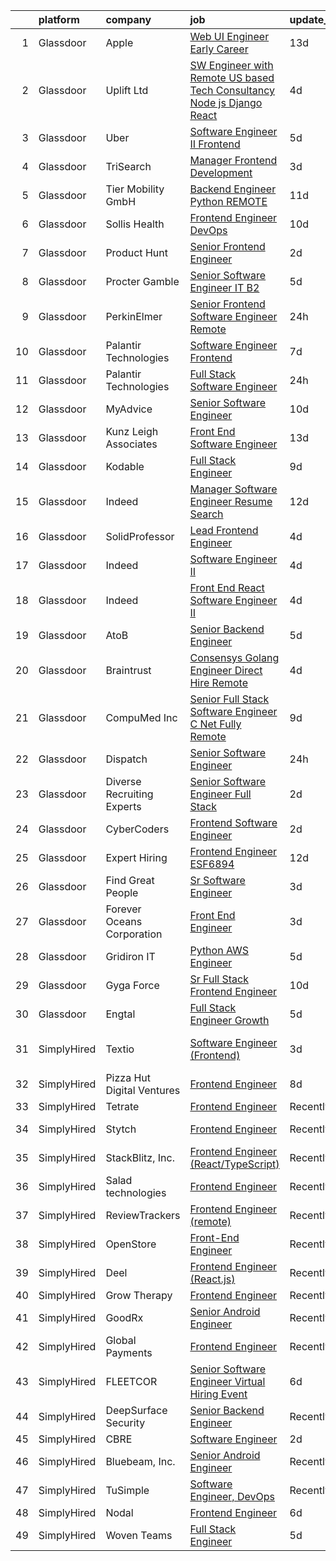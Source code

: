 

|    | platform    | company                    | job                                                                                                                                                                                                                                                                                                                                                                                                                                                                                                                                                                                                                                                                                                                                                                                                                                                                                                                                                                                                                                                                                                                                                                                                                                                                                                                                                            | update_time   | location                |
|---:|:------------|:---------------------------|:---------------------------------------------------------------------------------------------------------------------------------------------------------------------------------------------------------------------------------------------------------------------------------------------------------------------------------------------------------------------------------------------------------------------------------------------------------------------------------------------------------------------------------------------------------------------------------------------------------------------------------------------------------------------------------------------------------------------------------------------------------------------------------------------------------------------------------------------------------------------------------------------------------------------------------------------------------------------------------------------------------------------------------------------------------------------------------------------------------------------------------------------------------------------------------------------------------------------------------------------------------------------------------------------------------------------------------------------------------------|:--------------|:------------------------|
|  1 | Glassdoor   | Apple                      | [Web UI Engineer  Early Career ](https://www.glassdoor.com/partner/jobListing.htm?pos=124&ao=1110586&s=58&guid=000001817feee439a68a2229a731c6a1&src=GD_JOB_AD&t=SR&vt=w&cs=1_f21cdab8&cb=1655708771753&jobListingId=1007920183698&cpc=8795CF9063CD573D&jrtk=3-0-1g5vutp2pi9hq801-1g5vutp39jm5s800-84b34aa49abac586--6NYlbfkN0BvKrLyj5gPmtZO9T8euul8TCxuuKNOtzRJOomxnwSEodTz2Bc-sPZlADHp0xxmf8VEua5gx5degNjhGWHjsXjMZLc8jelF-jjcxDjKAs2veg3r3u9lY1zdCfM0m1DtvvFOpZLNt5WW1rssifDdYkG0Iiw_QofCUWGPV-dUpfYIdyyQR00WVSbuLoMG3v5k4IITp6m1ZQ88eIGRNCpnTwScE02vL4DCOuYI8ezAtf1cofDBgoTEbT6WKs-TXZSg2rHG_aNW20L1BKPLRfGHPSBKtVAxKXDWNfmdGXMq0eCly6ojrP6x1RrhVIR7Ne5cwZV1P5KjDOcVpAAxBGl2KuUxqeICoOdgA9wnTtzusfRRhVsaJ5_u3vuii6jH3IGD1FybwHwjJFQrJv8cvDGJsAdTBj5QhSTgSjPLDBcaYZowTizeVjxW8l-jLxd_wAnc1pDzpa5eO7y4zE4KJ9fkvgYsKOjGw04gFQ7cktD5jN23P5wIJ7hha33UV5rZyvmNCsxERH60I22_kDv0ANjJ_7suEOxAc7Uv1o3Lm_fHpn7h9KX56wnZFBOxbhyhTJTUWb7WveLV5RjnllrYh7MRHgVwjljCgBqQDu94FKD3Gjf48ze5zEfaYg6JbJ-KTQnVzkE9CpYYtPUTqtizhJ080nENoRgsnteZ9xwBYwptCIV6lwZJyxtX0YKzdrQxGH1OPj1PKuljgrQg6ixZoCZ6ibM9927VG7E0VLYNbjRuyn3TVxtSdmFuAMiefpiiDKbxeO50SuGUJXf3vRlroMA9efEg2vsBc6oBhtf0cKPySxhPgI38RF1f50lcEezJKqc8a2LnY-P7sS1aMhgIRbcYf1RHGTpKD_Aq-_Z8NMh0Q2pmwHwnpsIBn78-z8puq3ZYo730irdwyz3cmYysnKHwXzW_zEE0zoksYqHqvNDQiZY5cAZWAK-5FQ45jsw-oAw0bO_NIHbUpbdszQ%3D%3D)               | 13d           | Austin, TX              |
|  2 | Glassdoor   | Uplift Ltd                 | [SW Engineer with Remote US based Tech Consultancy  Node js  Django  React](https://www.glassdoor.com/partner/jobListing.htm?pos=121&ao=1110586&s=58&guid=000001817feee439a68a2229a731c6a1&src=GD_JOB_AD&t=SR&vt=w&ea=1&cs=1_d7cb92ca&cb=1655708771753&jobListingId=1007942350315&cpc=42BEC95245890617&jrtk=3-0-1g5vutp2pi9hq801-1g5vutp39jm5s800-ba1ffe96fb19fba3--6NYlbfkN0C91s5Mbk1Csqx7IahESnfrmitBJD84VGoH7Nf2o6I-hID7SAV3a_vDdif4wE244w__pHuMSgUcThpkf5ajLDGBv2gjAw3Xab46rJjm0mshWMXP5kgm1p5cw0L1BCblOeyC2idx8GkRd59oyLP5yfuwHkQJPMhcFqw6EX0FwFVgkO-Y7db3Izq-TTWcrbCweWt3DB9zdLPzN4KlOgfhXjbjF25gpDietSazD_wQYY40zuz2mfbF7z0BD-QiJl-t7BWAs3qk892Mxp9RSEuQsjNLUZ_zUULGKJD9D776z9bEk1ZgOmlWB5LjC_-C_rZDb5nZ0-A66AOGNA9q3_LAzbeOLbGQrY0LIFkjjwMQNkDANPH0Ley3FjQEzNnSAhI2KQjQIqw-YQKMAVpPrwf4xHd9qVrCnVIRvoG8Jf92UCtyL_AJ8xVUMhKsRap9_BcOJCr8MrGU4ujqGMxWT-TUAtNy_Cohr1DSBtD6KAaYi_oSdPx_3H_YblgFn1N-8tlSmG1md5GwXMDBKFek3ax9QhygMi-ybQvUsgstMMgowCishWjDv4DgRjCY)                                                                                                                                                                                                                                                                                                                                                                                           | 4d            | Remote                  |
|  3 | Glassdoor   | Uber                       | [Software Engineer II  Frontend](https://www.glassdoor.com/partner/jobListing.htm?pos=115&ao=1110586&s=58&guid=000001817feee439a68a2229a731c6a1&src=GD_JOB_AD&t=SR&vt=w&cs=1_f98b4c9c&cb=1655708771752&jobListingId=1007940607012&cpc=D2F1DE17EE1F43B9&jrtk=3-0-1g5vutp2pi9hq801-1g5vutp39jm5s800-6f8f0024e50ff552--6NYlbfkN0AVIi8UxprrPGU7QPohOxOOpynq0pcPnEidcD-eE3H2Sjj4_Pku15tMmP7NP-uADjozYRs8XLkjegLDgbTJzjokJZ9lr1noUSEjg_3zlCmXgf--D7rSHyXTyXGW_95OL0QE9UNI_IHn-qiK-1eOh1f1Z7-wUAEPEux-YAkiQa6LpGWBQvLTLx29k6y1lb5HNk4-fj2leJirJk2He2EyW7EPUzDYxBHNf1DSaJiRmTOwScIXJvne23y3YFuX4Du5gd-4OTvqhSBndZEbZO4S3wp3aKfdDK9RpTya5_5SzC27gNUkNQ22TazfnRnoOEIQhR9WSyElUD3JwADj-4pYb5s5F6QCD0bBoXySkNJlsGNaDOoTgjiDKLx4ndk-4ZVqQqqCE27307WwLKO2Z_S5CThhqlYB5wvmnAnZCmPb26lwmipf7-ftW-ZLcepMIi6KiMu5HWw9VV_iA04rKzaj5k_MIXyMW_chQh_Xaa4PlTHjXnjKiuivXC9FFiJ_vxVEoXc7mdW8HTFUf4YfMACxdiRW8e-uVk7UVRVouQi9CGIlQJHsA4Dtbb27ObBFIysxyDvATLcciErkpq2TqtcKfoHJ0Qhu97cVWGc6tx-4iCBQRlWGI_JEuX4cOTfte2ROQp2ar8o7N7o192ueon3qa5a-W0laN0jwcXt39AYbZvYmk1t0HWGIwnNSpANkC7Dxwlq6fhLL50zH3-Go3L8qJwvpM8mf96bHMKhI1MjOCZieWbMNpcNsgx-f2SYAnUvgA-VF6Tdk46dj3bv1lijq5ge8O-rdMLOi5yxJaAraMP0VwPAU79GTgTGGw-Y_yCTVmtlnZqJJp0oIneN4TbUykpdp84PQjSb0AajFq6hsDnZu8A_8jNvVfSKFlgYabOCjhCgl-pY_zdGklBmRyRkAsP3UeYQfYRpPBpSgUEiskvcRHnP6NPkwD9eEFeBIPy6E9rxxoTQWdtxJjM9PZirIL211)           | 5d            | Sunnyvale, CA           |
|  4 | Glassdoor   | TriSearch                  | [Manager  Frontend Development](https://www.glassdoor.com/partner/jobListing.htm?pos=117&ao=1110586&s=58&guid=000001817feee439a68a2229a731c6a1&src=GD_JOB_AD&t=SR&vt=w&ea=1&cs=1_c63618af&cb=1655708771753&jobListingId=1007945119986&cpc=A0032DE20586B9BD&jrtk=3-0-1g5vutp2pi9hq801-1g5vutp39jm5s800-48d5677011ae1a3f--6NYlbfkN0DJ41dufiW9-_d3VmOZHcpuez4e0Bu4X9T9KlT8_BkKDTCpIQbqk84Vut8YIlTyJcNwPEwLTuEvOOhjHSD0ts3ice9Mu_RZuOdAxX67sr5cEa9zOIEeWMllsa7jiK9ipySJfmBtsTICqsmkEaLVTsE4cBfB-7mx-DKLRw-fpL2RxUhsTj3auZA4CkPASWyLeoHAfSoC9_4kzOjRTX940QtnWXWNvVmd92XPDs4s28MsN5N65YOpGNUO9HTm_qeOBiYWESX416ZpO94lhH3cvOZG8c6Qe_-y9qFUYd9v7jk6Cdwl4DPVZ4ZV37yiNdizeYMYkQFQUw64hOM9gDETM-fYqN1OzDXhG9RD5dSpgaXh2GsSQiY2x1ZbrxKYz95ChwCUydef6u_meJeXU7d7-rsVbf97p8HNycXt3wG_QzaDrKTO_xa2IHUR8MXhWgv6FYP5NNbUUxVC68GkCp8a14ik_iovghlBmZCYXgg05Sx8aGyMYa2vXb1qkJfExbA_TaVSyHwFCRIp1Fz9HDy8-frM)                                                                                                                                                                                                                                                                                                                                                                                                                                                                       | 3d            | Boston, MA              |
|  5 | Glassdoor   | Tier Mobility GmbH         | [Backend Engineer  Python    REMOTE ](https://www.glassdoor.com/partner/jobListing.htm?pos=122&ao=1110586&s=58&guid=000001817feee439a68a2229a731c6a1&src=GD_JOB_AD&t=SR&vt=w&cs=1_df280650&cb=1655708771753&jobListingId=1007925659473&cpc=8795CF9063CD573D&jrtk=3-0-1g5vutp2pi9hq801-1g5vutp39jm5s800-65c3a6c52570333a--6NYlbfkN0B_tOCTaLK7pkSv4KMSH0_Ee1gDJXJCRwxGY1FT9VtS2Wh_1GheLFkjGLq78LwEcGNO0zeaGKSXLZNfWNCzjtOyvF6Q5aHkBrb5SHG-4v5XQwQwdpO-g3mBkMh-m-mERAJbVNbdCF6XglGDXNBxxeTvwSh4K87B6R6_bPEGdDUXoT5j5HH0s6lIkkoB9q9j238Awo8Yhp8m4lANYtP1Z5VVROSEdmKfGpVzVCvl9XSF3sIctjOa2TnrFQQkVx1bzFD3J6okS_VDdh6nMPJ6yYDTOGTwpvZ0QsTLn1A5dxoef7d9nVrrQKJ2JPFHaxX7i1wrWhFev7yF7V1H-tN45u2OcVUJDBPqa26dm1m8Mu_Fl6qwYt9ikBgQ2g2yHvavQysloKv1JsXWKEXhi4mVFQ6ipQs2a0Y8g-n6-A96tgq8CL0k7J8kpStqDZyhkNHfi2SFOeY1_KcQqPiYIIMzLB6HU0vxwZ41mGb95fwK9evGeA%3D%3D)                                                                                                                                                                                                                                                                                                                                                                                                                                                                                                          | 11d           | Remote                  |
|  6 | Glassdoor   | Sollis Health              | [Frontend Engineer   DevOps](https://www.glassdoor.com/partner/jobListing.htm?pos=101&ao=1110586&s=58&guid=000001817feee439a68a2229a731c6a1&src=GD_JOB_AD&t=SR&vt=w&ea=1&cs=1_759938b2&cb=1655708771750&jobListingId=1007929709162&cpc=4290530157F20621&jrtk=3-0-1g5vutp2pi9hq801-1g5vutp39jm5s800-612657cf7cfc80ec--6NYlbfkN0AskZT7SB6kLzP2TNIiysP2VthSGSlW3Ss6H3zkxWAVpPnhfOBXSeVaNpTyciDqQCHhDzxM2jsgnlK9S0GwNBfbLkmysGSwPgvx4GgYAiVSzn7o0Yfg_OprC7cJV_ZxM6WBqlOiZQEX7Tjy-gqLZbWzl92yNwFWXiJr4M5axotdt4z5rFxIm02DL0JU_ZXvcuFed98qOwvFQolk6SAjvZgAnW_SUjdZk0ybh0NU11D6_KKj9Ru6VBNa9X8Ill6piDADxAijQ5gcJpG0ECp66PnNqAeND1gzmzFGpvOnyro1-x63K_EoccxuWWwe6-bn5zcVHTVuRS2x17WcZG6YW2ZOb-x0VhbEg8MdXXShl_KafFSZbsBu-0OTgXc4FduNEnBhtOYqTT_2VJfltNMQkIB1Egj2DdyoP3gVvEzle7Ba5ZxJV2WdZUbHKmZUTbdqOy2OKdHQjvxBma8WvybMaKNv)                                                                                                                                                                                                                                                                                                                                                                                                                                                                                                                                          | 10d           | New York, NY            |
|  7 | Glassdoor   | Product Hunt               | [Senior Frontend Engineer](https://www.glassdoor.com/partner/jobListing.htm?pos=109&ao=1110586&s=58&guid=000001817feee439a68a2229a731c6a1&src=GD_JOB_AD&t=SR&vt=w&ea=1&cs=1_b1964d9c&cb=1655708771752&jobListingId=1007947329605&cpc=DE56C24FF6DEC286&jrtk=3-0-1g5vutp2pi9hq801-1g5vutp39jm5s800-8136aefaea2520ff--6NYlbfkN0A67EbyqQZ2m7633xFuWhEzGHB4JWu7JYf7ZqKJexKnqwkHDCuIAQHC5GSCUEEW_O4W2Fj5X8aAm8BG-tEN4OmxqKzmWsU_zySLMAdMbvosejPWFlvc6JqTjmQ6AZRYm94UsJX27MyE1lsV0TQZ3Wi9la2vWyIEFmqOAhpWC8JfuND9kKn-TRsQEZOJYO1ineP1YbYOB0-Cqoa-B_SuSkx24TsE4jEDyuFo2usL4Dy77SCoH-_COe5uQTCX5h8ob2FtXyIl27L2VTru0PQWMQlUDYfUKKU3yJXGgOkoXPnJR1KTtXndr4st_OHwvg19jFm4Ls4Mrvd3-8BILcjh0AH6C6gAgC2cQ3IvPYVne6NnspQaOc2Wvf1p_6D-mcsGR_luAo6klWuGxj_N-LipTHrO1Gr2obmi92w7-4VpnuW_QCfgGdEUPdHn29tsaN5kRCBGH87_JfKMhpDVds61aFLhV_8hhA8gefkjISClFw2WwJ54kLyPD3p9X2QLXe30_kvmjXJkG2_1_Q%3D%3D)                                                                                                                                                                                                                                                                                                                                                                                                                                                                                | 2d            | Remote                  |
|  8 | Glassdoor   | Procter   Gamble           | [Senior Software Engineer   IT B2](https://www.glassdoor.com/partner/jobListing.htm?pos=116&ao=1110586&s=58&guid=000001817feee439a68a2229a731c6a1&src=GD_JOB_AD&t=SR&vt=w&cs=1_872e1672&cb=1655708771752&jobListingId=1007939781011&cpc=ABD31432EBADCA3A&jrtk=3-0-1g5vutp2pi9hq801-1g5vutp39jm5s800-e898f59674957acc--6NYlbfkN0B33zOFN8GLzgQsRxgvJtNYlcIUZ-r8_DOeeUSief12Qz55-o9dfT9UdE9sGCjMKqCPElmHPOh-MmA0CMp9WPM17mGboQkrpBc47ermtbJJijViua8jkwjTL8tiIk28tjy5n9uWxfsANcC4MXJJxb-YCMId1vJEZPls-Eb4wJTe8z-Psrgal81iSqgh0-lN9phOosnZohV8nIg5-_Dleb5qlfWadJors91Yu41n5PsjX4ybQo-ne-wYi94TXuTSj4HucMm9hhSOmc0UrpfgtDUAB-zWaESFAP0dGhDmFenDmmZvRDGd0BYaixQpl1KK61AkqVUMUZwjNgh0h0m7vb83ho5le4-ChKy8ex7l-e1YIbxsbBGFH1dg-1RKCTtQC7d2mlNvXI6KFF1juesMUzZmoQxnO31B1G3swQu7aqZhBdDzjFJNOUdbyEm5jFAC2DFe2T1boosv74i2pUfq9er3w6iKeCtLezQ_rDCKq4lh9LCzHg7FVJYgQ4wDJryq8oxVAX78H6Q9x-mszSCTRijPTbqhIu3nLui64IR_Pmx4aA%3D%3D)                                                                                                                                                                                                                                                                                                                                                                                                                                             | 5d            | Cincinnati, OH          |
|  9 | Glassdoor   | PerkinElmer                | [Senior Frontend Software Engineer   Remote](https://www.glassdoor.com/partner/jobListing.htm?pos=119&ao=1110586&s=58&guid=000001817feee439a68a2229a731c6a1&src=GD_JOB_AD&t=SR&vt=w&cs=1_8ab5adce&cb=1655708771753&jobListingId=1007950352771&cpc=149B3D5996025BBA&jrtk=3-0-1g5vutp2pi9hq801-1g5vutp39jm5s800-a556ee1e6b80a112--6NYlbfkN0DBy0pnRDnMyJusyxqL8SoipgPg3SpcIPOke8p4f-rf65JLATO2hz8crNfgcTIudiG5K5snqYxhSW3eaFG5tAhlndbRliiVC1sJBWzslVedS45gwOQY-XXgeMG15JiibD7btLUVXHiJM5kMtuTuRFLgCaC5x-yfJBs5f2dAlW56GCymJ8xPbjvH2MUFvGtrAXPdHNM_ME6FkZw09yCtgKa7tSlSWEgaKryP0q8qDYv-nEqh6FpMT3R0Ncab6DRrajUDx6KWx2EwlWzPizsH9zmKgdU_DVqa5a9USxG-_BA0U1Q0ralxTa5snj8Nk8o3FPrQW3Safa4LJs9T9ZBwpzDRxZDtCneiBFPiFQAHzNyQwSo2uHtLNlQObt_S6_KgVUws09aQwoB51sAIMnNIMTBW4rf6vhlkb-idNeiuzMF_A6MIduC7DxQD)                                                                                                                                                                                                                                                                                                                                                                                                                                                                                                                                                               | 24h           | Waltham, MA             |
| 10 | Glassdoor   | Palantir Technologies      | [Software Engineer  Frontend](https://www.glassdoor.com/partner/jobListing.htm?pos=113&ao=1110586&s=58&guid=000001817feee439a68a2229a731c6a1&src=GD_JOB_AD&t=SR&vt=w&cs=1_5eda1e7a&cb=1655708771752&jobListingId=1007934687028&cpc=8A48E7D5890B96AC&jrtk=3-0-1g5vutp2pi9hq801-1g5vutp39jm5s800-d281f8212967dd64--6NYlbfkN0Brd2bbJv--kwJLf5E6dthOUocw0FyT9949Kzz66cUevmgVuLUFWYj_raqBL5h1rfajm9e5xrQ56MmZv13OzL5EBoVHQk0z4p1RYBGp0Q4TLIRASxy8v0rb8DFFR6vmN1Fqr7zkWuH3Fq2Ap4TK2FxBq-xi03OwaadP4T5gM-u0cmVqgdMxrcKHOMntb-ZGH8bx6eFdFI5ONECFfb6OyILdnPsFsDWArd0aMw_ynZ2aQ8HRDIhShZse2qEHAZyuEMCAngqurYtXFJw7VT5B2yzRzhboT5QS66Dzz4Z-4QaDvDJSzKvFf8qnUuuclSsxyoQYRyewoHbFvB2P-j6swPxvCm7EUdjMuXIUN1QWWZlYFpSIlfMLdtpw48H6a5hf_y91NCg0cxQO1cKm6JwEVhvwjdFTSn7aULVoFiT6ZBIiujd7b_eCIRkATEJDM7dm1Bg%3D)                                                                                                                                                                                                                                                                                                                                                                                                                                                                                                                                                                | 7d            | Denver, CO              |
| 11 | Glassdoor   | Palantir Technologies      | [Full Stack Software Engineer](https://www.glassdoor.com/partner/jobListing.htm?pos=111&ao=1110586&s=58&guid=000001817feee439a68a2229a731c6a1&src=GD_JOB_AD&t=SR&vt=w&cs=1_41a72600&cb=1655708771752&jobListingId=1007950117592&cpc=8A48E7D5890B96AC&jrtk=3-0-1g5vutp2pi9hq801-1g5vutp39jm5s800-5d670c517f488612--6NYlbfkN0Brd2bbJv--kwJLf5E6dthOUocw0FyT9949Kzz66cUevmgVuLUFWYj_raqBL5h1rfY1CnQXIWYBlKCRl4H-MteY2WF4bvTL8X2zTlsKnsK7-Eff8bWeG1pP1gfRnCYbH8W3Llk9S9VTbAlShdOH89gHWIPgUTSrbLlzKprXHv7-oZ9Ew9IuEe0Pg7xNo_mSshSD2e5H-pgHhJBtLoG2O480wQb2pzi7vgUZrIA9Ul9hldFI0YjMKJNBic0VR6VD3HfNTBtpamMfmsLj3IYErxkWlsInwym79z4Sb5LKBTpLgdvGW_JsuBbzNlknYBoSyINjT7Xko3AL3Fw_gK519beaL0XDoOXnOAHAFJfXvf363lfxLh5fVjvdtgSIj85VAvMjV5CfcIIq8XTmCOnwg__3dLKHnuJGUQLxN2PlriCoFEo2FvJ-7KWzDfQkJRGO-ew%3D)                                                                                                                                                                                                                                                                                                                                                                                                                                                                                                                                                               | 24h           | New York, NY            |
| 12 | Glassdoor   | MyAdvice                   | [Senior Software Engineer](https://www.glassdoor.com/partner/jobListing.htm?pos=102&ao=1110586&s=58&guid=000001817feee439a68a2229a731c6a1&src=GD_JOB_AD&t=SR&vt=w&cs=1_764ade9c&cb=1655708771750&jobListingId=1007930544496&cpc=D2877CE1419C0D99&jrtk=3-0-1g5vutp2pi9hq801-1g5vutp39jm5s800-4ab342d53e745904--6NYlbfkN0CCbOqLFAkE17MDkfB5QkeK_R8bo7qf9dndHNr_grrY-FaXAyxrjkRYlskPYvUo0nh1RlfzUaqxvuCMumqp2oqj6NsgjGtkpMjub4FUVoFpJciNMCfeJtLgmztq6wq6TNK1yTrzb9_GeX6dJa7nSnih9VijsCCRM0pBfYv7foGbYOj-uXLDHmksz6GDs7GpbvCUVUX2PN-DrvTtKAJTJjczCD42ij6o5vsN-SAXfo02uCKUbCCFFXZsa4XJzlg9RCpWmYk7QhSP4Px8dLBBT93w4JeMF5lT2Oe1xzb0L5TqzPRr9982JeqqVjL7RtWg4S-hNtEKKl4efHtN-pQa8wA97JVl9R6p_wSCqxFBL81k5mrEEwGPBaU8rwELFBSyp1yJ2p5iIzcUQMKb2-o7bokuxXROOyozkITcJAehlYB-XWzC0dy_1GVOq05FtgXH8ng%3D)                                                                                                                                                                                                                                                                                                                                                                                                                                                                                                                                                                   | 10d           | Lehi, UT                |
| 13 | Glassdoor   | Kunz  Leigh   Associates   | [Front End Software Engineer](https://www.glassdoor.com/partner/jobListing.htm?pos=114&ao=1110586&s=58&guid=000001817feee439a68a2229a731c6a1&src=GD_JOB_AD&t=SR&vt=w&ea=1&cs=1_18a1bcf3&cb=1655708771753&jobListingId=1007921014497&cpc=AC285F3A3ECA6BB0&jrtk=3-0-1g5vutp2pi9hq801-1g5vutp39jm5s800-c19d9ebccc4ef3a9--6NYlbfkN0CG0MOFnlYlPQ1Ern0f6lCNr2JCUFSORbPgdH34SplLN7hoBEtp_0PRK-IYXHBkYDzl-DaRLyzOG_Dcx-2NP1fCwXA70OatxoIGr37daSx1IyH8KM-IJ1Tc9qE9-UOtxAFamSA--GwEzXE-boS78acIxUwQg0t0owvCTC8yoxnb244s1CP_3GWOO6AlmG2u3IlFOVJA-Er4hwiFPo1qpwZnk-lRZn1enC25mQxRLY_iq7siFwzxAtVrUMLOAlg6GQtOqHuaqS5dBdMtacN3SzM5uk0RK0NcfgpIBc_iC2RKDYSDZZGKtztEqWDAX5I20E6AHpJdTmJoJLexWI0sJVnlVbyorl6rlB5YmWeMkJNpWjiiml_zzmhS3P0NLdm0L1MS-5NJjwW6sObuCLYnRe3KppXFsgcUmPTHOvin1cd8LwCgJfWoJSDs2m7rI3_RkjRnEDbs9BsVoKhKQyq96ELwr0hAeQsesKSwGuQM9rjj8AiPkxbrkc9EIc6A6DR3Txk%3D)                                                                                                                                                                                                                                                                                                                                                                                                                                                                                           | 13d           | Remote                  |
| 14 | Glassdoor   | Kodable                    | [Full Stack Engineer](https://www.glassdoor.com/partner/jobListing.htm?pos=105&ao=1110586&s=58&guid=000001817feee439a68a2229a731c6a1&src=GD_JOB_AD&t=SR&vt=w&ea=1&cs=1_fb3118a2&cb=1655708771751&jobListingId=1007932199471&cpc=45DC3EB807283E85&jrtk=3-0-1g5vutp2pi9hq801-1g5vutp39jm5s800-5cf91c4d3d57b019--6NYlbfkN0AUFYWlbAZL5Z-68LUHQkYhgEw6wKDxt11EyxD3nIEVZ7HEOpp8uEdv2VyYJItIsHCJGl-5y5jJyfd8E0cb2SxQXdTmTzOCq9zteEmKDq28WJK5CsGoyNpNc47pWRwKGROilKKKmKMHcd2MczyDgidmbpYw6hdMgAxhgHnB7ulZWrCqewPrA2jV8vRg3Ryuq8-XC772XeCCIQDoRzgq-4K4QdjuLP-ym2_UdlLsMpT_GCSrX5svFmJCPwQRuRaDFxxOuMVe12NqCBzKVZC4SpF23cDlSa37OkV_D-HIca69LbxWvvRLZbhPmI4DnP10NZsar4TAh3Bvs2bYqKp0kOL6Jn9Q6mRlUDx0J1smgICJWpQ7K3R-f9KNf1S7GV8JNVsI4DcfyRTAaYhwwolLvsvPfPz5RKk5OMGWqhgcAsIYO8tAAbk5xyQpCVPjWlFR7pxx6S4MNNvdjcBz_WTEaQFy_T2rFq7gzCZILJmJykwVwzuW8L_eFpBw77G5ZurOZ6o%3D)                                                                                                                                                                                                                                                                                                                                                                                                                                                                                                   | 9d            | Remote                  |
| 15 | Glassdoor   | Indeed                     | [Manager  Software Engineer   Resume Search](https://www.glassdoor.com/partner/jobListing.htm?pos=110&ao=1110586&s=58&guid=000001817feee439a68a2229a731c6a1&src=GD_JOB_AD&t=SR&vt=w&cs=1_4da076cc&cb=1655708771751&jobListingId=1007923479334&cpc=4050D81B60456B41&jrtk=3-0-1g5vutp2pi9hq801-1g5vutp39jm5s800-afcf8bb75550fee2--6NYlbfkN0CiRNM7CVr8YueLFKlzwbFWI0o7IjV438l4sVrvKZ0flpURU_mqoI8E-VxPfg2eTCH8IGCEHSQlfKPKDm9SR3bn12xXWS4hvSkZrhjjsqnin6_6PK6MwzqWVk7I0JbwjiAn5qyjhoUMHsQgvAhpJMCqTi0y193-TE1MPu147r_yNs-trJYQv06vMfwgKr3Oxnmj36uH_cgEdxEI8n9sU3VEb9MmU-Bae9bIKaFrGaG6Bv0VjxhMdJglyoX8iybbDA7rK116HkjziuUir3Wk0bsc5tu-w8oPG7Nhn6jvndVwf6X2mBrKdY-j121jjMiUdIAPJABEaI4e-fql-j2tvDfKrjMWVAVo4PkdD64rF8rcNpw4dYNOXnDjIlFX7xwjcRL8Jlrk_8E5b7ejGs0G6Csu6BqNsP2zXNsOwZgnSoiZAh2JOUTr-KsG5dHkZN0QwtittxwxdmOrZz_QljhLfkYegzKLAW6-G85tDHKjl5QrgpFQvGN3pIL1k5veJ2rACEURFtEJJaOBpITm5ThHl_URG9SN8DdG1AU%3D)                                                                                                                                                                                                                                                                                                                                                                                                                                                 | 12d           | Austin, TX              |
| 16 | Glassdoor   | SolidProfessor             | [Lead Frontend Engineer](https://www.glassdoor.com/partner/jobListing.htm?pos=103&ao=1110586&s=58&guid=000001817feee439a68a2229a731c6a1&src=GD_JOB_AD&t=SR&vt=w&ea=1&cs=1_8fe96c26&cb=1655708771750&jobListingId=1007943537227&cpc=6BBECBC74F3AC36E&jrtk=3-0-1g5vutp2pi9hq801-1g5vutp39jm5s800-1662a792659628d2--6NYlbfkN0BRnp9iq5DolHnWS2ynCcrcJf8ULs8QDjidmKWUdU9db-ZSDxJ0OIZ8nZFQBAibecY8deCaSH1cO1cHVzjhemhb7bi0AadE4x7j2iVN-G9UggtOh6PLgJ5oP16rH8E-KBjxdVrU5fWfRxgEWUbxb5fR4rACyzjRF7X2zsrhVGq5RChRKboOAH_qzwsBUA2V60lD94MHWBNPBKXaatzUn_exDlOKO2vZ6rYUfy8F1ELVGBM36Mx534AdD47Qc2xtQcgi29nNYUFuexe4oeCR3MlJZpoCExSeGhkyMR2pQO5nGTSvUzg5xR4k0SpuQ2nuLhVo8OQwqqft-QMQaqN5D1kTzGMddu6IB3NMkbi5UUqt1ZUMbOuMzqaUIZJwwpXqYOdBQ9oMzw9aRz4L5wsiH42zuE3kMWAn-EWqVWQKNjT_0VNtlyyF37FEDWlevhA1toylaxqr9A3gTce7OIZvA9XAnd63PsY4tuzCCjeo2MU5PMfBp0Wa5gjZDtYmg-5G0Fk%3D)                                                                                                                                                                                                                                                                                                                                                                                                                                                                                                | 4d            | Remote                  |
| 17 | Glassdoor   | Indeed                     | [Software Engineer II](https://www.glassdoor.com/partner/jobListing.htm?pos=118&ao=1110586&s=58&guid=000001817feee439a68a2229a731c6a1&src=GD_JOB_AD&t=SR&vt=w&cs=1_9040d994&cb=1655708771753&jobListingId=1007942348851&cpc=32EE424DE2B657EB&jrtk=3-0-1g5vutp2pi9hq801-1g5vutp39jm5s800-6caf7fe3cadc6cb7--6NYlbfkN0CiRNM7CVr8YueLFKlzwbFWI0o7IjV438l4sVrvKZ0flpURU_mqoI8E88RAJZx1_nTfo2yf5bYVaCnrqKyK9_vzkuU4r3hTbV6-hYdr92e-gmBsOwt3DkXRqp54SU4zWPguaNJaRD8vvShW4pUgBmc-nB5fjtKDdpFCKTKu9ja1gixiAlaP9vkWuMsP9aqY0WXdyLD8e4ZF4KtqQ648fY4CovFYimiddxsrYbJBHMKhcqER5pRJoMCxe8FK0Vpf4hIhwA8tglNB1oWnxTXt5eMK7LyBuvOgO_q_BJQYJKxenZQdriM8DQ17u7eq8aEi4-pPkXNPEQphlWppuqvs1EogSM3ktAEDwwyq5PtOFhwEhVzpxORCFT1QJDMBKPD00HnW169XOvhHCeRibUrzmt32iELCIbc97czC8okMBPOmf59-ilMqEVuDDd2JqE57CqmhXo8N-NfArR34qC_AUiVwE_uUYbW2GQm4U_mWTrjXeomBEzUlVtL7b0n5ewbo3F22qhyyNQzAh554L1x2103B)                                                                                                                                                                                                                                                                                                                                                                                                                                                                                     | 4d            | Oklahoma                |
| 18 | Glassdoor   | Indeed                     | [Front End React Software Engineer II](https://www.glassdoor.com/partner/jobListing.htm?pos=104&ao=1110586&s=58&guid=000001817feee439a68a2229a731c6a1&src=GD_JOB_AD&t=SR&vt=w&cs=1_bbb1202c&cb=1655708771750&jobListingId=1007942348612&cpc=8AC01DCC8FF2DC38&jrtk=3-0-1g5vutp2pi9hq801-1g5vutp39jm5s800-d52a600072cbd22d--6NYlbfkN0CiRNM7CVr8YueLFKlzwbFWI0o7IjV438l4sVrvKZ0flpURU_mqoI8E-VxPfg2eTCEdfVvTMipnGcfkf9e6FYjdjpXaiYeb9daFX7LRmWkv1oisjDhmldfq8QMCASIGJZOqCPh--jgC4ecyD5gsNcle5sHeB8ZBxEYwXXi0UYoxXtH_dEOcH7h5JyFD_OXiFBGEjlsSqjNxg5oWj4e5CtJazuJe4VKoJ8oFO36jWG73kCRtD-Kq0jk1P-RlC5_gUITSA3TQGnRWISX6RqjUz0-cD4ERIX8CUFGUli0tacRu8R1J1lVSz3BqkO1O8jSQ-7WfZj_I8X-B6fmbJz0SZCQL-0m2Aptj8_Uht9-20OfIYL2qBI9wl7c5yUP9pEDc364XLoa1Uib4n_fw97cCm5NF5KVkRj35pZ7_dUamE25gIx2IihoR9jbgee99JoBqRaLxp0_2Hx7Awf1ppSBhzz5EJEM2h89e6NtoaOWzBNu7Efc_ZyceXGsurLkY7TfaeAImsSd4jVag3ewGqR8He32eIwoU7i1LVOk%3D)                                                                                                                                                                                                                                                                                                                                                                                                                                                       | 4d            | Chicago, IL             |
| 19 | Glassdoor   | AtoB                       | [Senior Backend Engineer](https://www.glassdoor.com/partner/jobListing.htm?pos=107&ao=1110586&s=58&guid=000001817feee439a68a2229a731c6a1&src=GD_JOB_AD&t=SR&vt=w&ea=1&cs=1_239fb974&cb=1655708771751&jobListingId=1007939185294&cpc=92BEE8AC7E71C1CB&jrtk=3-0-1g5vutp2pi9hq801-1g5vutp39jm5s800-1e90bfe15aeea824--6NYlbfkN0A67EbyqQZ2m7633xFuWhEzGHB4JWu7JYf7ZqKJexKnqwkHDCuIAQHCKJqfnRVIPrSe7Lk1o58bDZ7rTBIGcnlPpREIAyxTXsjZvaLk9f3Cc4-tbUR4vLAlueAHx-nY69TddUnYY3Co1K7_hVFsEJUp_srG_ly14FR-u_ocR2KcwUmBNU4OSy8P-mjl_UbYLJwEh-uw1IHHcUXcxnUN_YAzQOsdXBHxmpghk-fCwUmS_Ydots1qi7091Z-rD27BHrZiMAJwvAvn_Cqn9eWXfUzYx38BOtER9fCoD1okSsUFl2ZwoO7AgWADndH4Iv_RkcrJ-LwTtKG67yyODTV4JN7qvP0JTSKFvUy8CLVJ6vDZZxzy2Puff88OyYdAM1qNUDZtTsTKd5rzu_GwIdfqqfu-5ffXAP6pCa6jxR8v4T3Ah1wtZuQ5GrcdyegG0wv2NqCC5VkhJORAM9ZO7PwXw8o0-GvuoqB0m9YaYlO-3Q_lavP4lFFPy8QavhEd175EKoPvdhWjl3mHiQ%3D%3D)                                                                                                                                                                                                                                                                                                                                                                                                                                                                                 | 5d            | Remote                  |
| 20 | Glassdoor   | Braintrust                 | [Consensys   Golang Engineer   Direct Hire  Remote ](https://www.glassdoor.com/partner/jobListing.htm?pos=125&ao=1110586&s=58&guid=000001817feee439a68a2229a731c6a1&src=GD_JOB_AD&t=SR&vt=w&ea=1&cs=1_858051a4&cb=1655708771754&jobListingId=1007942512176&cpc=F41FEAB56D215062&jrtk=3-0-1g5vutp2pi9hq801-1g5vutp39jm5s800-92189562005a923a--6NYlbfkN0AL3dVr72y2kzw2kaN2Ho5i09lACUMjYeOySpm2U6KfaoCL3DUt1X2q4i_qsDHLqXxp2B9-74uiHM9fAWYq75DSLWP7r4tlF4lZGvYpQGxcWHEjA6S-oqyW3Y478co0nhPiYYJjjCU7iPn_5Z-Kff6najyU03QiVQ1aPsRygD_PqswI4tahrHwsKSAQeaxBBnhdXOW0ZSqXoAgw9z2LyRpcNf_zU1VdcKtdpbOeNBAK3QIImjlp5GyMo9lVg1gX_ScXgtzLkHGsXSj7fQFgERLQr7UXzPvx1xDDZN_sEzjmolp-SdSPf2cR8Q8g3Y9LLkDbcPGHlLwSRoxqSVwfm8Wx4PNgZ_8rdHM_N1q8nwXpsmW7BR5N2TDSgiwEsvH3w-mX4ALc_b1ZAS6pem6YIFMTsEnqJ53r6TEY9KhxkLjIsmSQR8EKsYvqd4lw4Mf5dY7tRniHBaJnOPFajFmEROfWHnKOXXkggdccAhDX4apL9RqHbOyrPXVdP1O2WEr2k2wLfZrwDN4jTYWmWYmLNjUlK9Nwuc41BubsXYUzzNZrzCka0WG9yva0yJ8UVP8gWCBZddXgKAxxe38QVdMuA6DvYCzE07stcoE4hW_msE6-iNIvUqaBT2z-ERZYIarJS7jlGq1uWJrGUEpfxmeniCx-PcEEUY_iCyZCBUcZg7YB2sBRiphyXt7XXD3MuB-WpKRnFRFXT3HrFfuiiCWewZPcrkcbXY5ksuFYgt6P3H2BtrjCsS8vZVzz_11SqvuysRD6g-pDs-BiaFm77tZBggPi2SFmENeZHyc%3D)                                                                                                                                                                    | 4d            | San Francisco, CA       |
| 21 | Glassdoor   | CompuMed  Inc              | [Senior Full Stack Software Engineer   C   Net   Fully Remote](https://www.glassdoor.com/partner/jobListing.htm?pos=112&ao=1110586&s=58&guid=000001817feee439a68a2229a731c6a1&src=GD_JOB_AD&t=SR&vt=w&ea=1&cs=1_996c3189&cb=1655708771752&jobListingId=1007932204672&cpc=AA718BBA0476CE1A&jrtk=3-0-1g5vutp2pi9hq801-1g5vutp39jm5s800-5ff1289fb157a94a--6NYlbfkN0CColfZEgmn0IeG70tszNb_VXcEaDlF9nktV-cocYfBj3oCOaviSeLhaNVpAxBcGTg_CfwuoX61qkDmlOaItZH9dJ1wJQHQn2g7cCUTLKhFIJiNPiazXNbCQeAcMFhD80PNNv2b3frWW7RBDgRSZVwSrU38NdFuFa4_XUvB_a4jwMHKYtS6PpSTYlm07_0sFLjRK3jvYH-AR9jQ2zI_wa3aByPbbtFJyEi0Ldv3bU5ud4mgi9TsZAwl__1aCL-_WkB-_P-Jl7ZiCrBpWZ8A7SSxkDj-tnEE9iXfwK6DQXcRC0kZNPROT0rHgHbgTMqEcaRCkRUPXqmpIP06Yv3tr1rqglHxMP1cLh__VL7TqmdtYHkLPGOK6vBZOBCBXBo1VTEiRUnXMOFwu_yvRj0cf4AAYIqBtCEIKu31FKQ3O6_aWYezUeW1nGtNpQLRtb3POrCgPyN8ZO6_G_F6cMkeSjL3XLMjHSJrKxfySaP2S41rxRx6wPl8qDnNs6ZeVclW2GlwqQkfeEz4ZRt4gB-S594shZbUb1pXNOqsbQHLmHBHp8OoLRmsURWS)                                                                                                                                                                                                                                                                                                                                                                                                        | 9d            | Seattle, WA             |
| 22 | Glassdoor   | Dispatch                   | [Senior Software Engineer](https://www.glassdoor.com/partner/jobListing.htm?pos=126&ao=1110586&s=58&guid=000001817feee439a68a2229a731c6a1&src=GD_JOB_AD&t=SR&vt=w&cs=1_f5e130ef&cb=1655708771753&jobListingId=1007949467813&cpc=334ABAF5D42DC775&jrtk=3-0-1g5vutp2pi9hq801-1g5vutp39jm5s800-0390ced6ad1df3ac--6NYlbfkN0AKoBun9Y1W-3ySkMnrjWYZFFuQgl0NzyDiBYPJwKkJJDXa533bW4EjDjREEUNHM4Bjigbcxr9UkKobnFUKITzpGZbZOqO_ii-ZMufKTa-TIKCnB0Oz_ZksEXBZH0ic2XkRhk4deW6bWk_O2en4ICftrKa-QyICPRN4KeOF0eDlHzvAoudCmJGCp26vjI5pRMt6cKNk7y3x5lh93DGirqw2rohOu0leGCXwGhx_SwoK9tC8G6uw8p1x3Q5QyPhxniOB3VW8G4KAss5T5Z4f5TJIg9Czu6LteqBuvR95gNHvCa27WHXsEz16NeNxCtxT9UL-o_WYgtKnpgoHQM94wwwJgaf2n4MTojBLPqoQJ0HDjeNwy3erJkcoJiD5j-_GumnkV761P-QxTV6e6rQxTuDiDlnALviLd33cIUu2QTThudwQbdJLlUJqxh2yAIkduOyIPTyDvucauQ%3D%3D)                                                                                                                                                                                                                                                                                                                                                                                                                                                                                                                                                     | 24h           | Remote                  |
| 23 | Glassdoor   | Diverse Recruiting Experts | [Senior Software Engineer  Full Stack](https://www.glassdoor.com/partner/jobListing.htm?pos=129&ao=1110586&s=58&guid=000001817feee439a68a2229a731c6a1&src=GD_JOB_AD&t=SR&vt=w&ea=1&cs=1_b2504522&cb=1655708771754&jobListingId=1007947419516&cpc=C63BD00756FD6F58&jrtk=3-0-1g5vutp2pi9hq801-1g5vutp39jm5s800-251c80d637a2a88b--6NYlbfkN0D1c9E_lxtBajamFj-lua9cc5U_SIG636rCDb_bf3WCXoxWsorxHqzMwcQ7fmk9Hi5HYSchR_sxTU8GdbXS9pqtczxJIiq_l6lsSH2OtbthlljKEdGX0wC4qNC_skLazrD7Ug4zrew_nmhYwBtm9eygsoBAr7HDQaGO8FWrdWv53cg4wIeD6WbgsmTDIlTczFcesAR87NIzU0tORBbbzbNIfVGiiNTCAGWWWDkJRLjTtKvN4N4RlsiAmodGUDTIhoRN5_EHHQWs1UXh5RxB4F4zAXRj8_kUlncoyDSfGyoWr2KaiGap3PbKBpz6FRzcVXTsT0iIlpg0Q52QYBaKe3vaYhuG1iKXChwPIsHz8GhnXzhK7wNF1HoTSbD24xWXmcdyBqqTh4bYJ8L8BK8oGDciTaSoTrYmDXhoCi-kqYA2c8A0ZiyF4SI7ox9xrpxg9j5JZf4UYNmDxnkIEvX-QGF7sZ1F1OlrC2gCh4WuU9f9kebgr7hwo4MDl1xBvhk_fms63h-2XpPJablTp97PuuPd)                                                                                                                                                                                                                                                                                                                                                                                                                                                                | 2d            | Remote                  |
| 24 | Glassdoor   | CyberCoders                | [Frontend Software Engineer](https://www.glassdoor.com/partner/jobListing.htm?pos=120&ao=1110586&s=58&guid=000001817feee439a68a2229a731c6a1&src=GD_JOB_AD&t=SR&vt=w&cs=1_cf137652&cb=1655708771753&jobListingId=1007947272556&cpc=FD1C1DA32C38CFA7&jrtk=3-0-1g5vutp2pi9hq801-1g5vutp39jm5s800-a65ccc32b73ca3f7--6NYlbfkN0CpFJQzrgRR8WqXWK1qKKEqALWJw739KlKqr2H-MSI4eoBlI4EFrmor2FYZMP3muM1wdx6A6dm3Jbce1GCLLcFcQIhe1ODT0M4O6jvKOHUgIEp5hInCEk7O_48_3xW_rSmvBkKS4XJ4aCPltoQk6qUojMZyYWon2alzwImGXZc-iIhLfodptG84OFlN90VC4pmukGI3Aj9luPohV4eZqBdXowEAd-zJzL9fVy9KevIQU0JeBJLh28CyCxJx_8Ppr5SklESu8ki_vg6R00CXWXbMr6QNpRY6c0cZr4_l7nb7VIUnT9E0J0tfpg3ayMnqXPW1BIrjPdiBDJMJmOL-J21OSCRKsWDBX0_qCsN6a5YFn01Tg8kKPbEOKPUwaMUclvfrqB3NliOYC-3hnMUrygPrUJ42yarm5IsrkcdgugIEvDHk1ViRhS098LcZb9iilsiRfvRKrlbcpn3WFgJ1CIluusQwIUzHjLxOXhuYe9cQS5ez177Czowm7bmZNT6DUrMssC6ZoeEe-Q0Gtd2XM71FH64exWw4HgTvTS8Je_lq08NYnWbmoLWwD5UgEFuJr4bUFjTehnp2rj64UbXfbPAnHs80UvIgUWge_HLl85Vvs4l41AkVvG8bo30wugwdetJwDTTq1QtZgqW7qcyvUzGuDPjmStVU6-1XthDWik_-jwhuxmoFKD2480gQQV-w8slEBwCAMBwUVUZz1VKo84AQ1VXpdJRJDBpsya9_ovUUF1gF5vXQ3cPwjrspiZvk0cRUg6OfYEQLcbLBHkyBNEg5BzxBHimfkVR0Kewg5Nbglch371S1s8Ne29dh6dq0j4ISyq5EEQhfoQC1iUPKkOE1jizXxC741bR0sNPVbtNIhYWDec9FonKg94nyzkEuuZzvmflJv1BtRLaUEl7iorjXIxy9qLuB6xU3PphFOpaJ_MIcsFtEQha3jL_r0YPEmpxwZo8V8goBNASBQxVbKfCPKnNw40hE4b0%3D) | 2d            | Los Angeles, CA         |
| 25 | Glassdoor   | Expert Hiring              | [Frontend Engineer  ESF6894](https://www.glassdoor.com/partner/jobListing.htm?pos=127&ao=1110586&s=58&guid=000001817feee439a68a2229a731c6a1&src=GD_JOB_AD&t=SR&vt=w&ea=1&cs=1_4560d9c9&cb=1655708771754&jobListingId=1007923921862&cpc=56C4EA4A1A191A49&jrtk=3-0-1g5vutp2pi9hq801-1g5vutp39jm5s800-ad9adbfc52082bd2--6NYlbfkN0Bf2f-4U936TxvFb4B-5UK4I-XgW_8PCIuPs5Qt2CcMU5PZSMSw814EOQydSSAQA1ruvEm2stEfyRQGyYgqhwEvSaEznFgKOPCk9J0i4KYTIv5aumBjR1Wso8vVK099Zj-lhWaQBQrRGBzGgkTdFRzjHEnvSgerYCjOubcaiPFy8_ySxzn_1yFk72B5ldyTypitqW060Qi8PBUklUbwwq2SyU0u-aYFT_gd1G8M7NG9ptCIxDcpdAVTKh84lac9x1zxuCmZwUKFPUtGwhYoj4KPlehM1-E-MUTdW4jHTAm94-NMB1M9yJvYr3OYsBhabja9JZhsyZZRDew41BEqTtRrSqRJggfjtS95nDYAMwGaG5Nm75-LFjj5YchdMadgfqa1KEIPTyo3qYN9Adv98ZC95onBXaHwZrHhm1r2pe6JTV2IjqNUEPE7-E1YtbrQLOiKzwqfGMLRhzVmb-W4ECuRB24WQ37atNs2rCVXWpT78Ubdim0GjYvP8K3QVIMHsIs%3D)                                                                                                                                                                                                                                                                                                                                                                                                                                                                                            | 12d           | Lowell, MA              |
| 26 | Glassdoor   | Find Great People          | [Sr  Software Engineer](https://www.glassdoor.com/partner/jobListing.htm?pos=130&ao=1110586&s=58&guid=000001817feee439a68a2229a731c6a1&src=GD_JOB_AD&t=SR&vt=w&ea=1&cs=1_4a631465&cb=1655708771754&jobListingId=1007944650808&cpc=1120CD366D53BFD9&jrtk=3-0-1g5vutp2pi9hq801-1g5vutp39jm5s800-cc902eafdf24ea39--6NYlbfkN0AB_wwm9c7mTJ6mF64Z4C4YaWvUN0ue2WMj8uKqDGvbSUpQdFC8tKXzAleKNXG88hYmRCJaQNCGDHBWQoAcRG_IuFstzB7hFk4yXHD9Z1B4K2R10PmycEA0OyZGZVSf2v27skrahSpoOHN2Bbe0gnopKl53Z-p6cAD7zUkbwnKp4vwTY8NP3qKn2mlFKsKqjamGSAQlx0aOi1f9v0e6A7oqQr_veW8w1qupRxP73sHzEe92NYh5VLGoST7ZD-QEQd3rFWEbT0aDpDGJioYy3JnC5wKS1MPQyhvMf-iWrSOTtNwnwJrDYURTiBHW0TVIwKAf-rKI0ewfmyg0cQuPTqBpffrm6yKYJHC3frl_q_W7L_Ig1j6xxBCZY1a5pWqxBGBf1zFdVL8ghlQU2Bc4YJewd90VyeH5uxH4X1D0SEO4GDwAMImVdfD-iZtarIDtRgZDQoeS8Mc3Yyc_WWcMKy_SrkAbLAL1RSnd2TQpKZkYii0U9bwI8-TNDW2oS6eE8mLzGNJljDI0Mn4m8omn0gW7)                                                                                                                                                                                                                                                                                                                                                                                                                                                                               | 3d            | Greenville, SC          |
| 27 | Glassdoor   | Forever Oceans Corporation | [Front End Engineer](https://www.glassdoor.com/partner/jobListing.htm?pos=108&ao=1110586&s=58&guid=000001817feee439a68a2229a731c6a1&src=GD_JOB_AD&t=SR&vt=w&ea=1&cs=1_b30e4961&cb=1655708771752&jobListingId=1007945106260&cpc=6BF42D0955AE9A34&jrtk=3-0-1g5vutp2pi9hq801-1g5vutp39jm5s800-08ca9ec240a8f591--6NYlbfkN0D4nuovUOU2dPryPr7-xanE7ZFWASvaSyNm3BqXIbrO0ocxRZDVxn-MmA5ZcxebWDdevnEJDA2EuTGQBlSn-EvZLD-z5Wd9cahrmdju3ayUVVGKy05eUSje_DX15Wvjs1evTKYo4zB3q3px3vf0rhG-T7HkbFD0JLMgTbppWJDCEcGUd9GIU3UGGgZ-8Z98ebXBxXP6J5x2pePbrIalqRmNOwHDeJHRGsnSB2FEBDG5yqv_cdjFV7qSKFustdgV-2-dcvceDvpCbLKZWSGzmL85-32LxM_lDQWOlbVql-tqh_rOSv74yAoqUgOja5_8U3oJgAlAgf56puDK_IUCB-J4KvYZZUMG6WAFGg2z9w5O3uN_DULIdJL_TLgZn8Gb_YbAM7nJuInLwGc5P__CRoe57In2gJr1s8FvKmLOajSGlohiDGoFpk7I9FXouvsseVCo7YlAbXsTYJQ0CSK1UHI4mgrT3ZaWsqaf2bFTW3pOLEVQVdtRqbJyHlvOq-iRVl4%3D)                                                                                                                                                                                                                                                                                                                                                                                                                                                                                                    | 3d            | San Diego, CA           |
| 28 | Glassdoor   | Gridiron IT                | [Python AWS Engineer](https://www.glassdoor.com/partner/jobListing.htm?pos=123&ao=1110586&s=58&guid=000001817feee439a68a2229a731c6a1&src=GD_JOB_AD&t=SR&vt=w&ea=1&cs=1_d35d6225&cb=1655708771754&jobListingId=1007939904325&cpc=8795CF9063CD573D&jrtk=3-0-1g5vutp2pi9hq801-1g5vutp39jm5s800-2e6b139923de34a4--6NYlbfkN0CTHA6cd59lXtQJ-DuZtBHQsSjOn019HaVEc20FtZol1_8bPJW14iotuMuGn0biAaH5UEZuYT58FZfnq1Cps3AAyf7N5nnXxjitosCRv1leDZs7itXtA9GC5FgaBkmDUKjkDQm1V7tRS6_ftDJUr35eNIohfBPYARnBSEZk1kMijmdGQTkawk-EXpj2vzfBvFe-9HAunLzkhzU8G2uyVSzgNNkk5t8CZFrMgqbtBWwyBCdj5Q3NGixBniBaBZ6mthNx4zqkdS5Mt3beaBrwJ92FE7XJUWHDVYPN9W2R0f5m6ToEe6tX31waUm564N707GCIvN63j2hkoPFivNsdu-5AEyFfWvaXis9CyZgkNMFUs7Skmq73ZiezL20-t2S97ViDkLIDEBqMf8SDuzJagEiwfFHp9PLO_-Ted1-FBRWFNHQYkRDDyY2pmOMx6zft88KZjJIwudC7LOYGXLCvEszyo47U0Ye8wnajrJUT1SAtzugSKWyZKgvMRChtYM0Zaqg%3D)                                                                                                                                                                                                                                                                                                                                                                                                                                                                                                   | 5d            | Remote                  |
| 29 | Glassdoor   | Gyga Force                 | [Sr  Full Stack   Frontend Engineer](https://www.glassdoor.com/partner/jobListing.htm?pos=106&ao=1110586&s=58&guid=000001817feee439a68a2229a731c6a1&src=GD_JOB_AD&t=SR&vt=w&ea=1&cs=1_61d36da7&cb=1655708771751&jobListingId=1007929120124&cpc=4050D81B60456B41&jrtk=3-0-1g5vutp2pi9hq801-1g5vutp39jm5s800-80e499898720030a--6NYlbfkN0D595pKFLtG2arftsrV6AW5PB0uob0t3WrdpShoHvrzlvJPwCi1teKoKcV-itBsElag9uSQFvXI-7uepiV6Zg9BVuZLf6ro8VwygK6iL97opNzwTKpIpqGGJt33vaFexKY4yMERHQWuWq8t6RriO6l9urUKWBOqJvdLTx1p6qRyvSfGBFoCUWWMc6YUnf81fLVln-aDwn9Bv0QdazbPnLNvZbDwuJbbVoEpfjjwZROZHaIvQfleEI4XB799cvDbSK0UFzSRWLIXIHNLXETilCTC5MTNMdtbsMQ5Ef2O-KQ3tu5cm6fPpDXicgM_xhm20yWt4HwWn9ZsYh0Lihxehn6eEQte696V82uF5FgBFirz0S-EmTlOgIa3tKdX7tWp_UZadc0yUlEPNJD1aPZ1AivcMy98I5kR0BQw-WuRbCYJdrMbv1ZcPI6LmodyU1sY_imxwHk96OnqbuJu1kiwxeyj20tieNXa3Qpah0ldg8HdGxOuAEgPreTYTxW-RfgDaShW750QPZ6UosCJMQxy8qI1)                                                                                                                                                                                                                                                                                                                                                                                                                                                                  | 10d           | Remote                  |
| 30 | Glassdoor   | Engtal                     | [Full Stack Engineer  Growth](https://www.glassdoor.com/partner/jobListing.htm?pos=128&ao=1110586&s=58&guid=000001817feee439a68a2229a731c6a1&src=GD_JOB_AD&t=SR&vt=w&ea=1&cs=1_1489f30a&cb=1655708771754&jobListingId=1007939639950&cpc=FAE5E775D180B2FB&jrtk=3-0-1g5vutp2pi9hq801-1g5vutp39jm5s800-b9f8611aad14562b--6NYlbfkN0B7Z8t6fEMDh_BTkcJVPNJicKvZQEBTy5HSwyHa20ewqmyfWNXjNsfvmtdqiCQm-EzkYY4soExp2mDd80TzEGhgVZe93Mbfm2zqIkHjvXNeTxcKusfS4VDCXFpgerns5L4r5y3NDMSXtTFcvA-HhuC8Q5CYMTReDKkce2r6LSGVN5qD0TASfQhg_1ZsxUHh8ofCJuvcLjNKYIoWaDTLxkyL_Lci5F8etDjsFcW4PF604qcnr9O_ZUGqmxCJSQ_kou9gLeTIfU8lRukG0VrpI6iQo2FOSj8f94rjxpnlW2cPJQTbiw03-XgT2y8uwWtsPRLB9GC278fIIsAw5LSXYTkb2vRvgxvmw3e3a58Yj1AqM9zun0-3iFPrio-_Uys3Z9_xAV2g4y-WDonqYRz2ZHFfSApQBWi8rDsvByEOljWItKtcGTyzBbmCoH-_TVo01ROnuwBkaah6RsWDdTamHDt6c74STOt6kWaTs4vLz3wUjDcm777H1ZCsUXLcn-0EV_bStPb8mC7khf6RSqLvoJsr)                                                                                                                                                                                                                                                                                                                                                                                                                                                                         | 5d            | Remote                  |
| 31 | SimplyHired | Textio                     | [Software Engineer (Frontend)](https://www.simplyhired.com/job/olF12c8KY_HyoNuQDDrV4lnztKf8XdKaaK3mLEgGCMNnZaXcM4VgZw?q=frontend+engineer)                                                                                                                                                                                                                                                                                                                                                                                                                                                                                                                                                                                                                                                                                                                                                                                                                                                                                                                                                                                                                                                                                                                                                                                                                     | 3d            | Seattle, WA +1 location |
| 32 | SimplyHired | Pizza Hut Digital Ventures | [Frontend Engineer](https://www.simplyhired.com/job/84H03A-LeB_-H8t1HmzJDELA7oOMvCbDQow99FPtzru19u10iuv5Kg?q=frontend+engineer)                                                                                                                                                                                                                                                                                                                                                                                                                                                                                                                                                                                                                                                                                                                                                                                                                                                                                                                                                                                                                                                                                                                                                                                                                                | 8d            | Plano, TX               |
| 33 | SimplyHired | Tetrate                    | [Frontend Engineer](https://www.simplyhired.com/job/1cTBhBRKJ4heTN8PR1kWzFX0MUSJcYVMz0X0v8w87JAMt5wny5T92Q?q=frontend+engineer)                                                                                                                                                                                                                                                                                                                                                                                                                                                                                                                                                                                                                                                                                                                                                                                                                                                                                                                                                                                                                                                                                                                                                                                                                                | Recently      | Remote                  |
| 34 | SimplyHired | Stytch                     | [Frontend Engineer](https://www.simplyhired.com/job/g14iPcg_zkAdtJECBFKK6bf6p77gpkQwCksxoJeInknGWH2wFFs5fg?q=frontend+engineer)                                                                                                                                                                                                                                                                                                                                                                                                                                                                                                                                                                                                                                                                                                                                                                                                                                                                                                                                                                                                                                                                                                                                                                                                                                | Recently      | California +2 locations |
| 35 | SimplyHired | StackBlitz, Inc.           | [Frontend Engineer (React/TypeScript)](https://www.simplyhired.com/job/PHTAD8l1d1wY_qyZtZh2ELDAb-VRZyw7yxuMwctqWk8il2EG0-AbmQ?q=frontend+engineer)                                                                                                                                                                                                                                                                                                                                                                                                                                                                                                                                                                                                                                                                                                                                                                                                                                                                                                                                                                                                                                                                                                                                                                                                             | Recently      | Remote                  |
| 36 | SimplyHired | Salad technologies         | [Frontend Engineer](https://www.simplyhired.com/job/8oQq9VTohRJi9SCbpm2FWUNWPdQ1OQ_eu89dURUcl5KQYk4dXwMS2g?q=frontend+engineer)                                                                                                                                                                                                                                                                                                                                                                                                                                                                                                                                                                                                                                                                                                                                                                                                                                                                                                                                                                                                                                                                                                                                                                                                                                | Recently      | Remote                  |
| 37 | SimplyHired | ReviewTrackers             | [Frontend Engineer (remote)](https://www.simplyhired.com/job/-q67OOo_PpzAzClSHNAHk8EoXFF8zVpWiXAbTEB74DYc_ZuK9x0SEg?q=frontend+engineer)                                                                                                                                                                                                                                                                                                                                                                                                                                                                                                                                                                                                                                                                                                                                                                                                                                                                                                                                                                                                                                                                                                                                                                                                                       | Recently      | Remote                  |
| 38 | SimplyHired | OpenStore                  | [Front-End Engineer](https://www.simplyhired.com/job/o8kt6Vd5OxCojh1vw45qgfhV_mbAVx_XhjJl7X-hABNOcWOg1DPImw?q=frontend+engineer)                                                                                                                                                                                                                                                                                                                                                                                                                                                                                                                                                                                                                                                                                                                                                                                                                                                                                                                                                                                                                                                                                                                                                                                                                               | Recently      | Miami, FL               |
| 39 | SimplyHired | Deel                       | [Frontend Engineer (React.js)](https://www.simplyhired.com/job/lAftkgh30YcQygun1ZY7Zx_wCd6tlARt6GMUvdQSfVoiox8CLH0koA?q=frontend+engineer)                                                                                                                                                                                                                                                                                                                                                                                                                                                                                                                                                                                                                                                                                                                                                                                                                                                                                                                                                                                                                                                                                                                                                                                                                     | Recently      | Remote                  |
| 40 | SimplyHired | Grow Therapy               | [Frontend Engineer](https://www.simplyhired.com/job/mprtLP47bTkt8dKEWmTiHBJ-0dMRGZJklYM7S2AbowhWHcyuGFDaiA?q=frontend+engineer)                                                                                                                                                                                                                                                                                                                                                                                                                                                                                                                                                                                                                                                                                                                                                                                                                                                                                                                                                                                                                                                                                                                                                                                                                                | Recently      | Remote                  |
| 41 | SimplyHired | GoodRx                     | [Senior Android Engineer](https://www.simplyhired.com/job/Od8pm1aDEOjbYJ-Mmy_5HQzrUL2FOAXdaCE1efWjOjp8UZCpcZMBGg?q=frontend+engineer)                                                                                                                                                                                                                                                                                                                                                                                                                                                                                                                                                                                                                                                                                                                                                                                                                                                                                                                                                                                                                                                                                                                                                                                                                          | Recently      | Santa Monica, CA        |
| 42 | SimplyHired | Global Payments            | [Frontend Engineer](https://www.simplyhired.com/job/SkQBdoi70nj0qGWZfKdJkpyE0Ni8bdo49rrfMIyP-EBEykHHC25Tjg?q=frontend+engineer)                                                                                                                                                                                                                                                                                                                                                                                                                                                                                                                                                                                                                                                                                                                                                                                                                                                                                                                                                                                                                                                                                                                                                                                                                                | Recently      | Alpharetta, GA          |
| 43 | SimplyHired | FLEETCOR                   | [Senior Software Engineer Virtual Hiring Event](https://www.simplyhired.com/job/k5aVo-5b8Jm1MlxJTx7di0xfNVm7ACG7_io4naY5ryND93vxT9VUqA?q=frontend+engineer)                                                                                                                                                                                                                                                                                                                                                                                                                                                                                                                                                                                                                                                                                                                                                                                                                                                                                                                                                                                                                                                                                                                                                                                                    | 6d            | Atlanta, GA             |
| 44 | SimplyHired | DeepSurface Security       | [Senior Backend Engineer](https://www.simplyhired.com/job/ltjyAeVscAMaf6FAOoPuI0XWNuQ9DHAoF02jXetfp2nnLO26f8OKfw?q=frontend+engineer)                                                                                                                                                                                                                                                                                                                                                                                                                                                                                                                                                                                                                                                                                                                                                                                                                                                                                                                                                                                                                                                                                                                                                                                                                          | Recently      | Portland, OR            |
| 45 | SimplyHired | CBRE                       | [Software Engineer](https://www.simplyhired.com/job/2U5SLSPdkwMImiMBFxNMp7cSvZBXO-YOB_0HK0pk1qxuA3B646KbBQ?q=frontend+engineer)                                                                                                                                                                                                                                                                                                                                                                                                                                                                                                                                                                                                                                                                                                                                                                                                                                                                                                                                                                                                                                                                                                                                                                                                                                | 2d            | Dallas, TX              |
| 46 | SimplyHired | Bluebeam, Inc.             | [Senior Android Engineer](https://www.simplyhired.com/job/xJChIcymtiVXNZSc3ZQoZRxicUdBbX9jXXPtViLjv85lewCbbeqinQ?q=frontend+engineer)                                                                                                                                                                                                                                                                                                                                                                                                                                                                                                                                                                                                                                                                                                                                                                                                                                                                                                                                                                                                                                                                                                                                                                                                                          | Recently      | Dallas, TX              |
| 47 | SimplyHired | TuSimple                   | [Software Engineer, DevOps](https://www.simplyhired.com/job/9o1SWyyTRjaVspxi03F6FpfnBccvWu_rPtrW7IMa2PzgDV0wF2BRAw?q=frontend+engineer)                                                                                                                                                                                                                                                                                                                                                                                                                                                                                                                                                                                                                                                                                                                                                                                                                                                                                                                                                                                                                                                                                                                                                                                                                        | Recently      | San Diego, CA           |
| 48 | SimplyHired | Nodal                      | [Frontend Engineer](https://www.simplyhired.com/job/75ry-Eu0nSZpKMRgg41Z0_gvK2rV-hQ2xCKkRD2dfeeva-gc--Hn4w?q=frontend+engineer)                                                                                                                                                                                                                                                                                                                                                                                                                                                                                                                                                                                                                                                                                                                                                                                                                                                                                                                                                                                                                                                                                                                                                                                                                                | 6d            | Remote                  |
| 49 | SimplyHired | Woven Teams                | [Full Stack Engineer](https://www.simplyhired.com/job/_NB8W2SUBhkvvvoF7yTd6OKXuzYuk2qderHXtgvI2TJQeAyXdRoGMQ?q=frontend+engineer)                                                                                                                                                                                                                                                                                                                                                                                                                                                                                                                                                                                                                                                                                                                                                                                                                                                                                                                                                                                                                                                                                                                                                                                                                              | 5d            | Remote                  |